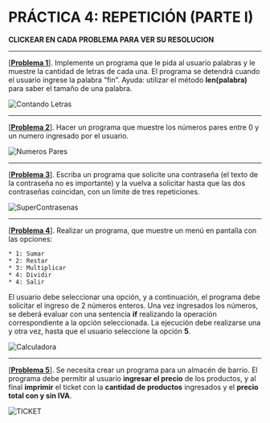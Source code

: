 # PRÁCTICA 4: REPETICIÓN (PARTE I)  

**CLICKEAR EN CADA PROBLEMA PARA VER SU RESOLUCION**

---

[[**Problema 1**]](/trabajos/tp4/ContadorLetras.py). Implemente un programa que le pida al usuario palabras y le muestre la cantidad de letras de cada una. El programa se detendrá cuando el usuario ingrese la palabra “fin”. Ayuda: utilizar el método **len(palabra)** para saber el tamaño de una palabra.

![Contando Letras](https://user-images.githubusercontent.com/64324818/164410573-fa6de8aa-762f-46a7-917a-737c3cfe37a7.png)

---

[[**Problema 2**]](/trabajos/tp4/MostrarNumPares.py). Hacer un programa que muestre los números pares entre 0 y un numero ingresado por el usuario.

![Numeros Pares](https://user-images.githubusercontent.com/64324818/164410075-a2a82f61-a310-4d71-a9ec-498c2afbc5d1.png)

---

[[**Problema 3**]](/trabajos/tp4/Contrasena.py). Escriba un programa que solicite una contraseña (el texto de la contraseña no es importante) y la vuelva a solicitar hasta que las dos contraseñas coincidan, con un límite de tres repeticiones.

![SuperContrasenas](https://user-images.githubusercontent.com/64324818/164408025-d7033cf4-b270-4a8a-aa6d-ce7defb1a22a.png)

---

[[**Problema 4**]](/trabajos/tp4/Calcv2.py). Realizar un programa, que muestre un menú en pantalla con las opciones:

    * 1: Sumar
    * 2: Restar
    * 3: Multiplicar
    * 4: Dividir
    * 4: Salir

El usuario debe seleccionar una opción, y a continuación, el programa debe solicitar el ingreso de 2 números enteros. Una vez ingresados los números, se deberá evaluar con una sentencia **if** realizando la operación correspondiente a la opción seleccionada. La ejecución debe realizarse una y otra vez, hasta que el usuario seleccione la opción **5**.

![Calculadora](https://user-images.githubusercontent.com/64324818/164409580-f0e51330-cae3-4cb4-b415-044e75adef42.png)


---

[[**Problema 5**]](/trabajos/tp4/Facturav2.py). Se necesita crear un programa para un almacén de barrio. El programa debe permitir al usuario **ingresar el precio** de los productos, y al final **imprimir** el ticket con la **cantidad de productos** ingresados y el **precio total con y sin IVA**.

![TICKET](https://user-images.githubusercontent.com/64324818/164406749-c1c70119-57de-459e-a90d-36036439ab33.png)

